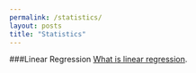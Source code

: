 ```yaml
---
permalink: /statistics/
layout: posts
title: "Statistics"
---
```


###Linear Regression
[What is linear regression](/statistics/2020-08-26-Mathsjax.md). 

